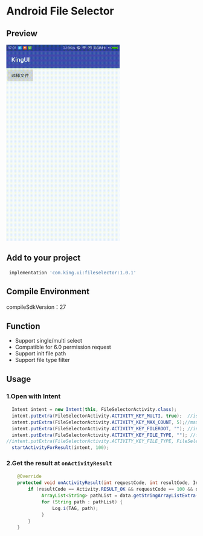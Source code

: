 # Android File Selector

## Preview

<img src='preview.gif' width='300' height='520'/>

## Add to your project

```groovy
 implementation 'com.king.ui:fileselector:1.0.1'
```
## Compile Environment

 compileSdkVersion：27

## Function

- Support single/multi select
- Compatible for 6.0 permission request
- Support init file path
- Support file type filter

## Usage

### 1.Open with Intent

```java
  Intent intent = new Intent(this, FileSelectorActivity.class);
  intent.putExtra(FileSelectorActivity.ACTIVITY_KEY_MULTI, true);  //is multi select?
  intent.putExtra(FileSelectorActivity.ACTIVITY_KEY_MAX_COUNT, 5);//max select,default is 3
  intent.putExtra(FileSelectorActivity.ACTIVITY_KEY_FILEROOT, ""); //init path
  intent.putExtra(FileSelectorActivity.ACTIVITY_KEY_FILE_TYPE, ""); //file type filter
//intent.putExtra(FileSelectorActivity.ACTIVITY_KEY_FILE_TYPE, FileSelectorActivity.FILE_TYPE_IMAGE);//only show image
  startActivityForResult(intent, 100);
```

### 2.Get the result at `onActivityResult`

```java
    @Override
    protected void onActivityResult(int requestCode, int resultCode, Intent data) {
        if (resultCode == Activity.RESULT_OK && requestCode == 100 && data != null) {
             ArrayList<String> pathList = data.getStringArrayListExtra(FileSelectorActivity.ACTIVITY_KEY_RESULT_PATHLIST);
             for (String path : pathList) {
                 Log.i(TAG, path);
             }
        }
    }
```
